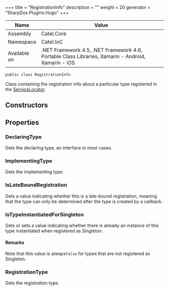 

+++
title = "RegistrationInfo" 
description = ""
weight = 20
generator = "SharpDox.Plugins.Hugo"
+++

Name|Value
---|---
Assembly|Catel.Core
Namespace|Catel.IoC
Available on|.NET Framework 4.5, .NET Framework 4.6, Portable Class Libraries, Xamarin - Android, Xamarin - iOS

```
public class RegistrationInfo
```

Class containing the registration info about a particular type registered in the [ServiceLocator](#).

## Constructors

## Properties

### DeclaringType

Gets the declaring type, an interface in most cases.

### ImplementingType

Gets the implementing type.

### IsLateBoundRegistration

Gets a value indicating whether this is a late-bound registration, meaning that the type can only be determined after the type is created by a callback.

### IsTypeInstantiatedForSingleton

Gets or sets a value indicating whether there is already an instance of this type instantiated when registered as Singleton.

#### Remarks

Note that this value is always`false` for types that are not registered as Singleton.

### RegistrationType

Gets the registration type.

